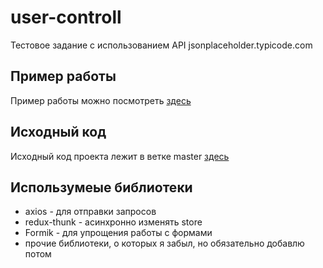 # user-controll
Тестовое задание с использованием API jsonplaceholder.typicode.com

## Пример работы
Пример работы можно посмотреть [здесь](https://maxkrasiloff.github.io/user-controll/)

## Исходный код
Исходный код проекта лежит в ветке master [здесь](https://github.com/maxkrasiloff/user-controll/tree/master)

## Использумеые библиотеки
* axios - для отправки запросов
* redux-thunk - асинхронно изменять store
* Formik - для упрощения работы с формами
* прочие библиотеки, о которых я забыл, но обязательно добавлю потом
